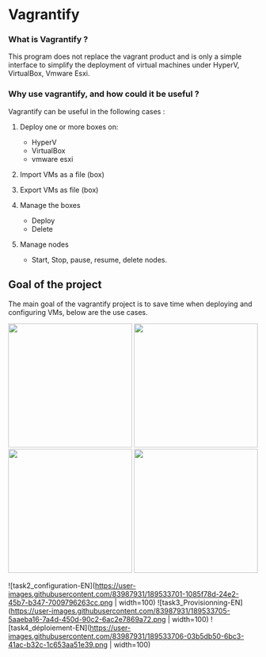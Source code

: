 # Vagrantify

### What is Vagrantify ?
This program does not replace the vagrant product and is only a simple interface to simplify the deployment of virtual machines under HyperV, VirtualBox, Vmware Esxi.


### Why use vagrantify, and how could it be useful ?

Vagrantify can be useful in the following cases :

1.  Deploy one or more boxes on:
	-   HyperV
	-   VirtualBox
	-   vmware esxi
  
3.  Import VMs as a file (box)
    
4.  Export VMs as file (box)
    
5.  Manage the boxes
	-   Deploy
	-   Delete

7.  Manage nodes
	-   Start, Stop, pause, resume, delete nodes.
  
  ## Goal of the project
The main goal of the vagrantify project is to save time when deploying and configuring VMs, below are the use cases.

<img src="https://user-images.githubusercontent.com/83987931/189533707-b21a12ac-a85d-4205-aebf-e91d245ff13f.png" width="250" height="250">
<img src="https://user-images.githubusercontent.com/83987931/189533701-1085f78d-24e2-45b7-b347-7009796263cc.png" width="250" height="250">
<img src="https://user-images.githubusercontent.com/83987931/189533705-5aaeba16-7a4d-450d-90c2-6ac2e7869a72.png" width="250" height="250">
<img src="https://user-images.githubusercontent.com/83987931/189533707-b21a12ac-a85d-4205-aebf-e91d245ff13f.png" width="250" height="250">

![task2_configuration-EN](https://user-images.githubusercontent.com/83987931/189533701-1085f78d-24e2-45b7-b347-7009796263cc.png | width=100)
![task3_Provisionning-EN](https://user-images.githubusercontent.com/83987931/189533705-5aaeba16-7a4d-450d-90c2-6ac2e7869a72.png | width=100)
![task4_déploiement-EN](https://user-images.githubusercontent.com/83987931/189533706-03b5db50-6bc3-41ac-b32c-1c653aa51e39.png | width=100)

